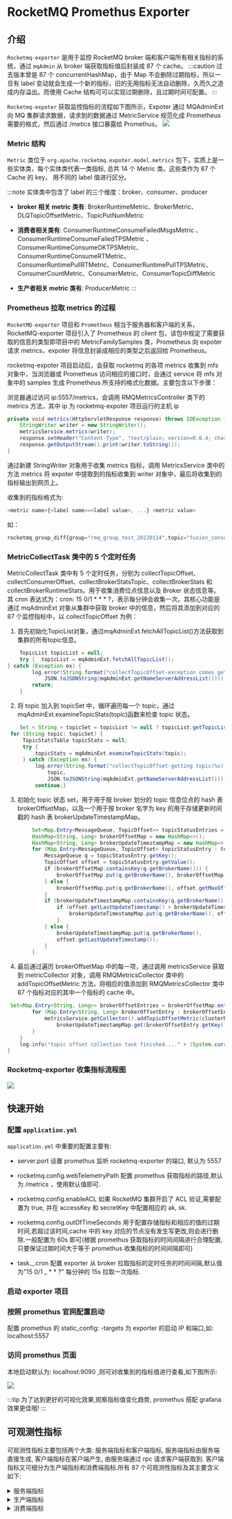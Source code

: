 # RocketMQ Promethus Exporter

## 介绍


`Rocketmq-exporter` 是用于监控 RocketMQ broker 端和客户端所有相关指标的系统，通过 `mqAdmin` 从 broker 端获取指标值后封装成 87 个 cache。
:::caution
过去版本曾是 87 个 concurrentHashMap，由于 Map 不会删除过期指标，所以一旦有 label 变动就会生成一个新的指标，旧的无用指标无法自动删除，久而久之造成内存溢出。而使用 Cache 结构可可以实现过期删除，且过期时间可配置。
:::

`Rocketmq-expoter` 获取监控指标的流程如下图所示，Expoter 通过 MQAdminExt 向 MQ 集群请求数据，请求到的数据通过 MetricService 规范化成 Prometheus 需要的格式，然后通过 /metics 接口暴露给 Promethus。
<img src="https://tva1.sinaimg.cn/large/e6c9d24egy1h4l5ui30u2j21dy0u076k.jpg"></img>



### Metric 结构

`Metric` 类位于 `org.apache.rocketmq.expoter.model.metrics` 包下，实质上是一些实体类，每个实体类代表一类指标, 总共 14 个 Metric 类。这些类作为 87 个 Cache 的 key， 用不同的 label 值进行区分。


:::note 实体类中包含了 label 的三个维度：broker、consumer、producer
- **broker 相关 metric 类有**: BrokerRuntimeMetric、BrokerMetric、DLQTopicOffsetMetric、TopicPutNumMetric

- **消费者相关类有**: ConsumerRuntimeConsumeFailedMsgsMetric 、ConsumerRuntimeConsumeFailedTPSMetric 、ConsumerRuntimeConsumeOKTPSMetric、ConsumerRuntimeConsumeRTMetric、ConsumerRuntimePullRTMetric、ConsumerRuntimePullTPSMetric、ConsumerCountMetric、ConsumerMetric、ConsumerTopicDiffMetric

- **生产者相关 metric 类有**: ProducerMetric 
:::

### Prometheus 拉取 metrics 的过程

`RocketMQ-exporter` 项目和 `Prometheus` 相当于服务器和客户端的关系，RocketMQ-exporter 项目引入了 Prometheus 的 client 包，该包中规定了需要获取的信息的类型即项目中的 MetricFamilySamples 类，Prometheus 向 expoter 请求 metrics，expoter 将信息封装成相应的类型之后返回给 Prometheus。

rocketmq-expoter 项目启动后，会获取 rocketmq 的各项 metrics 收集到 mfs 对象中，当浏览器或 Prometheus 访问相应的接口时，会通过 service 将 mfs 对象中的 samples 生成 Prometheus 所支持的格式化数据。主要包含以下步骤：

浏览器通过访问 ip:5557/metrics，会调用 RMQMetricsController 类下的 metrics 方法，其中 ip 为 rocketmq-expoter 项目运行的主机 ip

```java
private void metrics(HttpServletResponse response) throws IOException {
    StringWriter writer = new StringWriter();
    metricsService.metrics(writer);
    response.setHeader("Content-Type", "text/plain; version=0.0.4; charset=utf-8");
    response.getOutputStream().print(writer.toString());
}
```

通过新建 StringWriter 对象用于收集 metrics 指标，调用 MetricsService 类中的方法 metrics 将 expoter 中提取到的指标收集到 writer 对象中，最后将收集到的指标输出到网页上。

收集到的指标格式为:

```javascript
<metric name>{<label name>=<label value>, ...} <metric value>
```

如：

```javascript
rocketmq_group_diff{group="rmq_group_test_20220114",topic="fusion_console_tst",countOfOnlineConsumers="0",msgModel="1",} 23.0
```

### MetricCollectTask 类中的 5 个定时任务

MetricCollectTask 类中有 5 个定时任务，分别为 collectTopicOffset、collectConsumerOffset、collectBrokerStatsTopic、collectBrokerStats 和 collectBrokerRuntimeStats。用于收集消费位点信息以及 Broker 状态信息等。其 cron 表达式为：cron: 15 0/1 \* \* \* ?，表示每分钟会收集一次。其核心功能是通过 mqAdminExt 对象从集群中获取 broker 中的信息，然后将其添加到对应的 87 个监控指标中，以 collectTopicOffset 为例：

1. 首先初始化TopicList对象，通过mqAdminExt.fetchAllTopicList()方法获取到集群的所有topic信息。


```java
    TopicList topicList = null;
    try {  topicList = mqAdminExt.fetchAllTopicList();
} catch (Exception ex) {
        log.error(String.format("collectTopicOffset-exception comes getting topic list from namesrv, address is %s",
            JSON.toJSONString(mqAdminExt.getNameServerAddressList())));
        return;
    }
```

2. 将 topic 加入到 topicSet 中，循环遍历每一个 topic，通过 mqAdminExt.examineTopicStats(topic)函数来检查 topic 状态。

```java
    Set < String > topicSet = topicList != null ? topicList.getTopicList() : null;
 for (String topic: topicSet) {
     TopicStatsTable topicStats = null;
     try {
         topicStats = mqAdminExt.examineTopicStats(topic);
     } catch (Exception ex) {
         log.error(String.format("collectTopicOffset-getting topic(%s) stats error. the namesrv address is %s",
             topic,
             JSON.toJSONString(mqAdminExt.getNameServerAddressList())));
         continue;}
```

3. 初始化 topic 状态 set，用于用于按 broker 划分的 topic 信息位点的 hash 表 brokerOffsetMap，以及一个用于按 broker 名字为 key 的用于存储更新时间戳的 hash 表 brokerUpdateTimestampMap。

```java
        Set<Map.Entry<MessageQueue, TopicOffset>> topicStatusEntries = topicStats.getOffsetTable().entrySet();
        HashMap<String, Long> brokerOffsetMap = new HashMap<>();
        HashMap<String, Long> brokerUpdateTimestampMap = new HashMap<>();
        for (Map.Entry<MessageQueue, TopicOffset> topicStatusEntry : topicStatusEntries) {
            MessageQueue q = topicStatusEntry.getKey();
            TopicOffset offset = topicStatusEntry.getValue();
            if (brokerOffsetMap.containsKey(q.getBrokerName())) {
                brokerOffsetMap.put(q.getBrokerName(), brokerOffsetMap.get(q.getBrokerName()) + offset.getMaxOffset());
            } else {
                brokerOffsetMap.put(q.getBrokerName(), offset.getMaxOffset());
            }
            if (brokerUpdateTimestampMap.containsKey(q.getBrokerName())) {
                if (offset.getLastUpdateTimestamp() > brokerUpdateTimestampMap.get(q.getBrokerName())) {
                    brokerUpdateTimestampMap.put(q.getBrokerName(), offset.getLastUpdateTimestamp());
                }
            } else {
                brokerUpdateTimestampMap.put(q.getBrokerName(),
                offset.getLastUpdateTimestamp());
            }
        }

```

4. 最后通过遍历 brokerOffsetMap 中的每一项，通过调用 metricsService 获取到 metricCollector 对象，调用 RMQMetricsCollector 类中的 addTopicOffsetMetric 方法，将相应的值添加到 RMQMetricsCollector 类中 87 个指标对应的其中一个指标的 cache 中。

```java
 Set<Map.Entry<String, Long>> brokerOffsetEntries = brokerOffsetMap.entrySet();
        for (Map.Entry<String, Long> brokerOffsetEntry : brokerOffsetEntries) {
            metricsService.getCollector().addTopicOffsetMetric(clusterName, brokerOffsetEntry.getKey(), topic,
                brokerUpdateTimestampMap.get(brokerOffsetEntry.getKey()), brokerOffsetEntry.getValue());
        }
    }
    log.info("topic offset collection task finished...." + (System.currentTimeMillis() - start));
}
```

### Rocketmq-exporter 收集指标流程图

<img src="https://tva1.sinaimg.cn/large/e6c9d24egy1h4l64nrfwrj20oz0btmze.jpg"></img>

## 快速开始

### 配置 `application.yml`

`application.yml` 中重要的配置主要有:

- server.port 设置 promethus 监听 rocketmq-exporter 的端口, 默认为 5557

- rocketmq.config.webTelemetryPath 配置 promethus 获取指标的路径,默认为 /metrics ，使用默认值即可.

- rocketmq.config.enableACL 如果 RocketMQ 集群开启了 ACL 验证,需要配置为 true, 并在 accessKey 和 secretKey 中配置相应的 ak, sk.

- rocketmq.config.outOfTimeSeconds 用于配置存储指标和相应的值的过期时间,若超过该时间,cache 中的 key 对应的节点没有发生写更改,则会进行删除.一般配置为 60s 即可(根据 promethus 获取指标的时间间隔进行合理配置,只要保证过期时间大于等于 promethus 收集指标的时间间隔即可)

- task._.cron 配置 exporter 从 broker 拉取指标的定时任务的时间间隔,默认值为"15 0/1 _ \* \* ?" 每分钟的 15s 拉取一次指标.

### 启动 exporter 项目

### 按照 promethus 官网配置启动

配置 promethus 的 static_config: -targets 为 exporter 的启动 IP 和端口,如: localhost:5557

### 访问 promethus 页面

本地启动默认为: localhost:9090 ,则可对收集到的指标值进行查看,如下图所示:

<img src="https://tva1.sinaimg.cn/large/e6c9d24egy1h4l66aaa7tj215y0bzwi0.jpg"></img>


:::tip
为了达到更好的可视化效果,观察指标值变化趋势, promethus 搭配 grafana 效果更佳哦!
:::



## 可观测性指标

可观测性指标主要包括两个大类: 服务端指标和客户端指标, 服务端指标由服务端直接生成, 客户端指标在客户端产生, 由服务端通过 rpc 请求客户端获取到. 客户端指标又可细分为生产端指标和消费端指标.所有 87 个可观测性指标及其主要含义如下:

<details><summary>服务端指标</summary>

### 服务端指标

| 指标名称                                                     | 含义                                                  | 对应Broker指标名                      |
| ------------------------------------------------------------ | ----------------------------------------------------- | ------------------------------------- |
| rocketmq_broker_tps                                          | Broker级别的生产TPS                                   |                                       |
| rocketmq_broker_qps                                          | Broker级别的消费QPS                                   |                                       |
| rocketmq_broker_commitlog_diff                               | Broker组从节点同步落后消息size                        |                                       |
| rocketmq_brokeruntime_pmdt_0ms                               | 服务端开始处理写请求到完成写入的耗时（0ms）           | putMessageDistributeTime              |
| rocketmq_brokeruntime_pmdt_0to10ms                           | 服务端开始处理写请求到完成写入的耗时（0~10ms）        |                                       |
| rocketmq_brokeruntime_pmdt_10to50ms                          | 服务端开始处理写请求到完成写入的耗时（10~50ms）       |                                       |
| rocketmq_brokeruntime_pmdt_50to100ms                         | 服务端开始处理写请求到完成写入的耗时（50~100ms）      |                                       |
| rocketmq_brokeruntime_pmdt_100to200ms                        | 服务端开始处理写请求到完成写入的耗时（100~200ms）     |                                       |
| rocketmq_brokeruntime_pmdt_200to500ms                        | 服务端开始处理写请求到完成写入的耗时（200~500ms）     |                                       |
| rocketmq_brokeruntime_pmdt_500to1s                           | 服务端开始处理写请求到完成写入的耗时（500~1000ms）    |                                       |
| rocketmq_brokeruntime_pmdt_1to2s                             | 服务端开始处理写请求到完成写入的耗时（1~2s）          |                                       |
| rocketmq_brokeruntime_pmdt_2to3s                             | 服务端开始处理写请求到完成写入的耗时（2~3s）          |                                       |
| rocketmq_brokeruntime_pmdt_3to4s                             | 服务端开始处理写请求到完成写入的耗时（3~4s）          |                                       |
| rocketmq_brokeruntime_pmdt_4to5s                             | 服务端开始处理写请求到完成写入的耗时（4~5s）          |                                       |
| rocketmq_brokeruntime_pmdt_5to10s                            | 服务端开始处理写请求到完成写入的耗时（5~10s）         |                                       |
| rocketmq_brokeruntime_pmdt_10stomore                         | 服务端开始处理写请求到完成写入的耗时（> 10s）         |                                       |
| rocketmq_brokeruntime_dispatch_behind_bytes                  | 到现在为止，未被分发（构建索引之类的操作）的消息bytes | dispatchBehindBytes                   |
| rocketmq_brokeruntime_put_message_size_total                 | broker写入消息size的总和                              | putMessageSizeTotal                   |
| rocketmq_brokeruntime_put_message_average_size               | broker写入消息的平均大小                              | putMessageAverageSize                 |
| rocketmq_brokeruntime_remain_transientstore_buffer_numbs     | TransientStorePool 中队列的容量                       | remainTransientStoreBufferNumbs       |
| rocketmq_brokeruntime_earliest_message_timestamp             | broker存储的消息最早的时间戳                          | earliestMessageTimeStamp              |
| rocketmq_brokeruntime_putmessage_entire_time_max             | broker自运行以来，写入消息耗时的最大值                | putMessageEntireTimeMax               |
| rocketmq_brokeruntime_start_accept_sendrequest_time          | 开始接受发送请求的时间                                | startAcceptSendRequestTimeStamp       |
| rocketmq_brokeruntime_putmessage_times_total                 | broker写入消息的总次数                                | putMessageTimesTotal                  |
| rocketmq_brokeruntime_getmessage_entire_time_max             | broker自启动以来，处理消息拉取的最大耗时              | getMessageEntireTimeMax               |
| rocketmq_brokeruntime_pagecache_lock_time_mills              |                                                       | pageCacheLockTimeMills                |
| rocketmq_brokeruntime_commitlog_disk_ratio                   | commitLog所在磁盘的使用比例                           | commitLogDiskRatio                    |
| rocketmq_brokeruntime_dispatch_maxbuffer                     | broker没有计算，一直为0                               | dispatchMaxBuffer                     |
| rocketmq_brokeruntime_pull_threadpoolqueue_capacity          | 处理拉取请求线程池队列的容量                          | pullThreadPoolQueueCapacity           |
| rocketmq_brokeruntime_send_threadpoolqueue_capacity          | 处理发送请求线程池队列的容量                          | sendThreadPoolQueueCapacity           |
| rocketmq_brokeruntime_query_threadpool_queue_capacity        | 处理查询请求线程池队列的容量                          | queryThreadPoolQueueCapacity          |
| rocketmq_brokeruntime_pull_threadpoolqueue_size              | 处理拉取请求线程池队列的实际size                      | pullThreadPoolQueueSize               |
| rocketmq_brokeruntime_query_threadpoolqueue_size             | 处理查询请求线程池队列的实际size                      | queryThreadPoolQueueSize              |
| rocketmq_brokeruntime_send_threadpool_queue_size             | 处理send请求线程池队列的实际size                      | sendThreadPoolQueueSize               |
| rocketmq_brokeruntime_pull_threadpoolqueue_headwait_timemills | 处理拉取请求线程池队列的队头任务等待时间              | pullThreadPoolQueueHeadWaitTimeMills  |
| rocketmq_brokeruntime_query_threadpoolqueue_headwait_timemills | 处理查询请求线程池队列的队头任务等待时间              | queryThreadPoolQueueHeadWaitTimeMills |
| rocketmq_brokeruntime_send_threadpoolqueue_headwait_timemills | 处理发送请求线程池队列的队头任务等待时间              | sendThreadPoolQueueHeadWaitTimeMills  |
| rocketmq_brokeruntime_msg_gettotal_yesterdaymorning          | 到昨晚12点为止，读取消息的总次数                      | msgGetTotalYesterdayMorning           |
| rocketmq_brokeruntime_msg_puttotal_yesterdaymorning          | 到昨晚12点为止，写入消息的总次数                      | msgPutTotalYesterdayMorning           |
| rocketmq_brokeruntime_msg_gettotal_todaymorning              | 到今晚12点为止，读取消息的总次数                      | msgGetTotalTodayMorning               |
| rocketmq_brokeruntime_msg_puttotal_todaymorning              | 到昨晚12点为止，写入消息的总次数                      | putMessageTimesTotal                  |
| rocketmq_brokeruntime_msg_put_total_today_now                | 每个broker到现在为止，写入的消息次数                  | msgPutTotalTodayNow                   |
| rocketmq_brokeruntime_msg_gettotal_today_now                 | 每个broker到现在为止，读取的消息次数                  | msgGetTotalTodayNow                   |
| rocketmq_brokeruntime_commitlogdir_capacity_free             | commitLog所在目录的可用空间                           | commitLogDirCapacity                  |
| rocketmq_brokeruntime_commitlogdir_capacity_total            | commitLog所在目录的总空间                             |                                       |
| rocketmq_brokeruntime_commitlog_maxoffset                    | commitLog的最大offset                                 | commitLogMaxOffset                    |
| rocketmq_brokeruntime_commitlog_minoffset                    | commitLog的最小offset                                 | commitLogMinOffset                    |
| rocketmq_brokeruntime_remain_howmanydata_toflush             |                                                       | remainHowManyDataToFlush              |
| rocketmq_brokeruntime_getfound_tps600                        | 600s内getMessage时get到消息的平均TPS                  | getFoundTps                           |
| rocketmq_brokeruntime_getfound_tps60                         | 60s内getMessage时get到消息的平均TPS                   |                                       |
| rocketmq_brokeruntime_getfound_tps10                         | 10s内getMessage时get到消息的平均TPS                   |                                       |
| rocketmq_brokeruntime_gettotal_tps600                        | 600s内getMessage次数的平均TPS                         | getTotalTps                           |
| rocketmq_brokeruntime_gettotal_tps60                         | 60s内getMessage次数的平均TPS                          |                                       |
| rocketmq_brokeruntime_gettotal_tps10                         | 10s内getMessage次数的平均TPS                          |                                       |
| rocketmq_brokeruntime_gettransfered_tps600                   |                                                       | getTransferedTps                      |
| rocketmq_brokeruntime_gettransfered_tps60                    |                                                       |                                       |
| rocketmq_brokeruntime_gettransfered_tps10                    |                                                       |                                       |
| rocketmq_brokeruntime_getmiss_tps600                         | 600s内getMessage时没有get到消息的平均TPS              | getMissTps                            |
| rocketmq_brokeruntime_getmiss_tps60                          | 60s内getMessage时没有get到消息的平均TPS               |                                       |
| rocketmq_brokeruntime_getmiss_tps10                          | 10s内getMessage时没有get到消息的平均TPS               |                                       |
| rocketmq_brokeruntime_put_tps600                             | 600s内写入消息次数的平均TPS                           | putTps                                |
| rocketmq_brokeruntime_put_tps60                              | 60s内写入消息次数的平均TPS                            |                                       |
| rocketmq_brokeruntime_put_tps10                              | 10s内写入消息次数的平均TPS                            |                                       |

| 指标名称                                                     | 含义                                                  | 对应Broker指标名                      |
| ------------------------------------------------------------ | ----------------------------------------------------- | ------------------------------------- |
| rocketmq_broker_tps                                          | Broker级别的生产TPS                                   |                                       |
| rocketmq_broker_qps                                          | Broker级别的消费QPS                                   |                                       |
| rocketmq_broker_commitlog_diff                               | Broker组从节点同步落后消息size                        |                                       |
| rocketmq_brokeruntime_pmdt_0ms                               | 服务端开始处理写请求到完成写入的耗时（0ms）           | putMessageDistributeTime              |
| rocketmq_brokeruntime_pmdt_0to10ms                           | 服务端开始处理写请求到完成写入的耗时（0~10ms）        |                                       |
| rocketmq_brokeruntime_pmdt_10to50ms                          | 服务端开始处理写请求到完成写入的耗时（10~50ms）       |                                       |
| rocketmq_brokeruntime_pmdt_50to100ms                         | 服务端开始处理写请求到完成写入的耗时（50~100ms）      |                                       |
| rocketmq_brokeruntime_pmdt_100to200ms                        | 服务端开始处理写请求到完成写入的耗时（100~200ms）     |                                       |
| rocketmq_brokeruntime_pmdt_200to500ms                        | 服务端开始处理写请求到完成写入的耗时（200~500ms）     |                                       |
| rocketmq_brokeruntime_pmdt_500to1s                           | 服务端开始处理写请求到完成写入的耗时（500~1000ms）    |                                       |
| rocketmq_brokeruntime_pmdt_1to2s                             | 服务端开始处理写请求到完成写入的耗时（1~2s）          |                                       |
| rocketmq_brokeruntime_pmdt_2to3s                             | 服务端开始处理写请求到完成写入的耗时（2~3s）          |                                       |
| rocketmq_brokeruntime_pmdt_3to4s                             | 服务端开始处理写请求到完成写入的耗时（3~4s）          |                                       |
| rocketmq_brokeruntime_pmdt_4to5s                             | 服务端开始处理写请求到完成写入的耗时（4~5s）          |                                       |
| rocketmq_brokeruntime_pmdt_5to10s                            | 服务端开始处理写请求到完成写入的耗时（5~10s）         |                                       |
| rocketmq_brokeruntime_pmdt_10stomore                         | 服务端开始处理写请求到完成写入的耗时（> 10s）         |                                       |
| rocketmq_brokeruntime_dispatch_behind_bytes                  | 到现在为止，未被分发（构建索引之类的操作）的消息bytes | dispatchBehindBytes                   |
| rocketmq_brokeruntime_put_message_size_total                 | broker写入消息size的总和                              | putMessageSizeTotal                   |
| rocketmq_brokeruntime_put_message_average_size               | broker写入消息的平均大小                              | putMessageAverageSize                 |
| rocketmq_brokeruntime_remain_transientstore_buffer_numbs     | TransientStorePool 中队列的容量                       | remainTransientStoreBufferNumbs       |
| rocketmq_brokeruntime_earliest_message_timestamp             | broker存储的消息最早的时间戳                          | earliestMessageTimeStamp              |
| rocketmq_brokeruntime_putmessage_entire_time_max             | broker自运行以来，写入消息耗时的最大值                | putMessageEntireTimeMax               |
| rocketmq_brokeruntime_start_accept_sendrequest_time          | 开始接受发送请求的时间                                | startAcceptSendRequestTimeStamp       |
| rocketmq_brokeruntime_putmessage_times_total                 | broker写入消息的总次数                                | putMessageTimesTotal                  |
| rocketmq_brokeruntime_getmessage_entire_time_max             | broker自启动以来，处理消息拉取的最大耗时              | getMessageEntireTimeMax               |
| rocketmq_brokeruntime_pagecache_lock_time_mills              |                                                       | pageCacheLockTimeMills                |
| rocketmq_brokeruntime_commitlog_disk_ratio                   | commitLog所在磁盘的使用比例                           | commitLogDiskRatio                    |
| rocketmq_brokeruntime_dispatch_maxbuffer                     | broker没有计算，一直为0                               | dispatchMaxBuffer                     |
| rocketmq_brokeruntime_pull_threadpoolqueue_capacity          | 处理拉取请求线程池队列的容量                          | pullThreadPoolQueueCapacity           |
| rocketmq_brokeruntime_send_threadpoolqueue_capacity          | 处理发送请求线程池队列的容量                          | sendThreadPoolQueueCapacity           |
| rocketmq_brokeruntime_query_threadpool_queue_capacity        | 处理查询请求线程池队列的容量                          | queryThreadPoolQueueCapacity          |
| rocketmq_brokeruntime_pull_threadpoolqueue_size              | 处理拉取请求线程池队列的实际size                      | pullThreadPoolQueueSize               |
| rocketmq_brokeruntime_query_threadpoolqueue_size             | 处理查询请求线程池队列的实际size                      | queryThreadPoolQueueSize              |
| rocketmq_brokeruntime_send_threadpool_queue_size             | 处理send请求线程池队列的实际size                      | sendThreadPoolQueueSize               |
| rocketmq_brokeruntime_pull_threadpoolqueue_headwait_timemills | 处理拉取请求线程池队列的队头任务等待时间              | pullThreadPoolQueueHeadWaitTimeMills  |
| rocketmq_brokeruntime_query_threadpoolqueue_headwait_timemills | 处理查询请求线程池队列的队头任务等待时间              | queryThreadPoolQueueHeadWaitTimeMills |
| rocketmq_brokeruntime_send_threadpoolqueue_headwait_timemills | 处理发送请求线程池队列的队头任务等待时间              | sendThreadPoolQueueHeadWaitTimeMills  |
| rocketmq_brokeruntime_msg_gettotal_yesterdaymorning          | 到昨晚12点为止，读取消息的总次数                      | msgGetTotalYesterdayMorning           |
| rocketmq_brokeruntime_msg_puttotal_yesterdaymorning          | 到昨晚12点为止，写入消息的总次数                      | msgPutTotalYesterdayMorning           |
| rocketmq_brokeruntime_msg_gettotal_todaymorning              | 到今晚12点为止，读取消息的总次数                      | msgGetTotalTodayMorning               |
| rocketmq_brokeruntime_msg_puttotal_todaymorning              | 到昨晚12点为止，写入消息的总次数                      | putMessageTimesTotal                  |
| rocketmq_brokeruntime_msg_put_total_today_now                | 每个broker到现在为止，写入的消息次数                  | msgPutTotalTodayNow                   |
| rocketmq_brokeruntime_msg_gettotal_today_now                 | 每个broker到现在为止，读取的消息次数                  | msgGetTotalTodayNow                   |
| rocketmq_brokeruntime_commitlogdir_capacity_free             | commitLog所在目录的可用空间                           | commitLogDirCapacity                  |
| rocketmq_brokeruntime_commitlogdir_capacity_total            | commitLog所在目录的总空间                             |                                       |
| rocketmq_brokeruntime_commitlog_maxoffset                    | commitLog的最大offset                                 | commitLogMaxOffset                    |
| rocketmq_brokeruntime_commitlog_minoffset                    | commitLog的最小offset                                 | commitLogMinOffset                    |
| rocketmq_brokeruntime_remain_howmanydata_toflush             |                                                       | remainHowManyDataToFlush              |
| rocketmq_brokeruntime_getfound_tps600                        | 600s内getMessage时get到消息的平均TPS                  | getFoundTps                           |
| rocketmq_brokeruntime_getfound_tps60                         | 60s内getMessage时get到消息的平均TPS                   |                                       |
| rocketmq_brokeruntime_getfound_tps10                         | 10s内getMessage时get到消息的平均TPS                   |                                       |
| rocketmq_brokeruntime_gettotal_tps600                        | 600s内getMessage次数的平均TPS                         | getTotalTps                           |
| rocketmq_brokeruntime_gettotal_tps60                         | 60s内getMessage次数的平均TPS                          |                                       |
| rocketmq_brokeruntime_gettotal_tps10                         | 10s内getMessage次数的平均TPS                          |                                       |
| rocketmq_brokeruntime_gettransfered_tps600                   |                                                       | getTransferedTps                      |
| rocketmq_brokeruntime_gettransfered_tps60                    |                                                       |                                       |
| rocketmq_brokeruntime_gettransfered_tps10                    |                                                       |                                       |
| rocketmq_brokeruntime_getmiss_tps600                         | 600s内getMessage时没有get到消息的平均TPS              | getMissTps                            |
| rocketmq_brokeruntime_getmiss_tps60                          | 60s内getMessage时没有get到消息的平均TPS               |                                       |
| rocketmq_brokeruntime_getmiss_tps10                          | 10s内getMessage时没有get到消息的平均TPS               |                                       |
| rocketmq_brokeruntime_put_tps600                             | 600s内写入消息次数的平均TPS                           | putTps                                |
| rocketmq_brokeruntime_put_tps60                              | 60s内写入消息次数的平均TPS                            |                                       |
| rocketmq_brokeruntime_put_tps10                              | 10s内写入消息次数的平均TPS                            |                                       |

</details>

<details><summary>生产端指标</summary>

### 生产端指标 



| 指标名称                             | 含义                                     |
| ------------------------------------ | ---------------------------------------- |
| rocketmq_producer_offset             | topic当前时间的最大offset                |
| rocketmq_topic_retry_offset          | 重试Topic当前时间的最大offset            |
| rocketmq_topic_dlq_offset            | 死信Topic当前时间的最大offset            |
| rocketmq_producer_tps                | Topic在一个Broker组上的生产TPS           |
| rocketmq_producer_message_size       | Topic在一个Broker组上的生产消息大小的TPS |
| rocketmq_queue_producer_tps          | 队列级别生产TPS                          |
| rocketmq_queue_producer_message_size | 队列级别生产消息大小的TPS                |

</details>

<details><summary>消费端指标</summary>
### 消费端指标



| 指标名称                                | 含义                                                         |
| --------------------------------------- | ------------------------------------------------------------ |
| rocketmq_group_diff                     | 消费组消息堆积消息数                                         |
| rocketmq_group_retrydiff                | 消费组重试队列堆积消息数                                     |
| rocketmq_group_dlqdiff                  | 消费组死信队列堆积消息数                                     |
| rocketmq_group_count                    | 消费组内消费者个数                                           |
| rocketmq_client_consume_fail_msg_count  | 过去1h消费者消费失败的次数                                   |
| rocketmq_client_consume_fail_msg_tps    | 消费者消费失败的TPS                                          |
| rocketmq_client_consume_ok_msg_tps      | 消费者消费成功的TPS                                          |
| rocketmq_client_consume_rt              | 消息从拉取到被消费的时间                                     |
| rocketmq_client_consumer_pull_rt        | 客户端拉取消息的时间                                         |
| rocketmq_client_consumer_pull_tps       | 客户端拉取消息的TPS                                          |
| rocketmq_consumer_tps                   | 每个Broker组上订阅组的消费TPS                                |
| rocketmq_group_consume_tps              | 订阅组当前消费TPS（对rocketmq_consumer_tps按broker聚合）     |
| rocketmq_consumer_offset                | 订阅组在一个broker组上当前的消费Offset                       |
| rocketmq_group_consume_total_offset     | 订阅组当前消费的Offset（对rocketmq_consumer_offset按broker聚合） |
| rocketmq_consumer_message_size          | 订阅组在一个broker组上消费消息大小的TPS                      |
| rocketmq_send_back_nums                 | 订阅组在一个broker组上消费失败，写入重试消息的次数           |
| rocketmq_group_get_latency_by_storetime | 消费组消费延时，exporter get到消息后与当前时间相减           |

</details>